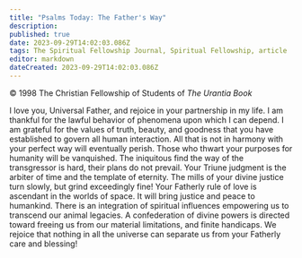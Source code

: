 ```yaml
---
title: "Psalms Today: The Father's Way"
description: 
published: true
date: 2023-09-29T14:02:03.086Z
tags: The Spiritual Fellowship Journal, Spiritual Fellowship, article
editor: markdown
dateCreated: 2023-09-29T14:02:03.086Z
---
```


<p class="v-card v-sheet theme--light gray lighten-3 px-2">© 1998 The Christian Fellowship of Students of <i>The Urantia Book</i></p>

I love you, Universal Father, 
and rejoice in your partnership in my life.
I am thankful for the lawful behavior 
of phenomena upon which I can depend.
I am grateful for the values of truth, 
beauty, and goodness that you have established 
to govern all human interaction.
All that is not in harmony with your perfect way 
will eventually perish.
Those who thwart your purposes for humanity 
will be vanquished.
The iniquitous find the way of the transgressor is hard, 
their plans do not prevail. 
Your Triune judgment is the arbiter 
of time and the template of eternity.
The mills of your divine justice turn slowly, but
grind exceedingly fine!
Your Fatherly rule of love is ascendant 
in the worlds of space.
It will bring justice and peace to humankind. 
There is an integration of spiritual influences 
empowering us to transcend our animal legacies. 
A confederation of divine powers is directed 
toward freeing us from our material limitations, 
and finite handicaps.
We rejoice that nothing in all the universe 
can separate us from your Fatherly care and blessing!